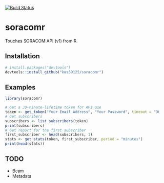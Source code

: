 [![Build Status](https://travis-ci.org/kos59125/soracomr.svg)](https://travis-ci.org/kos59125/soracomr)

soracomr
========

Touches SORACOM API (v1) from R.

Installation
------------

```r
# install.packages("devtools")
devtools::install_github("kos59125/soracomr")
```

Examples
--------

```r
library(soracomr)

# Get a 30-minute-lifetime token for API use
token <- get_token("Your Email Address", "Your Password", timeout = "30 mins")
# Get subscribers
subscribers <- list_subscribers(token)
print(subscribers)
# Get report for the first subscriber
first_subscriber <- head(subscribers, 1)
stats <- get_stats(token, first_subscriber, period = "minutes")
print(head(stats))
```

TODO
----

* Beam
* Metadata

